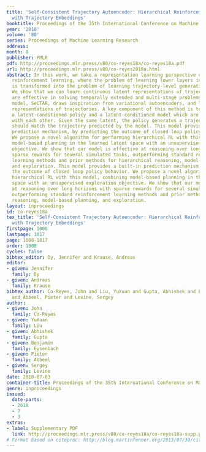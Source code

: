 ```yaml
---
title: 'Self-Consistent Trajectory Autoencoder: Hierarchical Reinforcement Learning
  with Trajectory Embeddings'
booktitle: Proceedings of the 35th International Conference on Machine Learning
year: '2018'
volume: '80'
series: Proceedings of Machine Learning Research
address: 
month: 0
publisher: PMLR
pdf: http://proceedings.mlr.press/v80/co-reyes18a/co-reyes18a.pdf
url: http://proceedings.mlr.press/v80/co-reyes2018a.html
abstract: In this work, we take a representation learning perspective on hierarchical
  reinforcement learning, where the problem of learning lower layers in a hierarchy
  is transformed into the problem of learning trajectory-level generative models.
  We show that we can learn continuous latent representations of trajectories, which
  are effective in solving temporally extended and multi-stage problems. Our proposed
  model, SeCTAR, draws inspiration from variational autoencoders, and learns latent
  representations of trajectories. A key component of this method is to learn both
  a latent-conditioned policy and a latent-conditioned model which are consistent
  with each other. Given the same latent, the policy generates a trajectory which
  should match the trajectory predicted by the model. This model provides a built-in
  prediction mechanism, by predicting the outcome of closed loop policy behavior.
  We propose a novel algorithm for performing hierarchical RL with this model, combining
  model-based planning in the learned latent space with an unsupervised exploration
  objective. We show that our model is effective at reasoning over long horizons with
  sparse rewards for several simulated tasks, outperforming standard reinforcement
  learning methods and prior methods for hierarchical reasoning, model-based planning,
  and exploration. This model provides a built-in prediction mechanism, by predicting
  the outcome of closed loop policy behavior. We propose a novel algorithm for performing
  hierarchical RL with this model, combining model-based planning in the learned latent
  space with an unsupervised exploration objective. We show that our model is effective
  at reasoning over long horizons with sparse rewards for several simulated tasks,
  outperforming standard reinforcement learning methods and prior methods for hierarchical
  reasoning, model-based planning, and exploration.
layout: inproceedings
id: co-reyes18a
tex_title: 'Self-Consistent Trajectory Autoencoder: Hierarchical Reinforcement Learning
  with Trajectory Embeddings'
firstpage: 1008
lastpage: 1017
page: 1008-1017
order: 1008
cycles: false
bibtex_editor: Dy, Jennifer and Krause, Andreas
editor:
- given: Jennifer
  family: Dy
- given: Andreas
  family: Krause
bibtex_author: Co-Reyes, John and Liu, YuXuan and Gupta, Abhishek and Eysenbach, Benjamin
  and Abbeel, Pieter and Levine, Sergey
author:
- given: John
  family: Co-Reyes
- given: YuXuan
  family: Liu
- given: Abhishek
  family: Gupta
- given: Benjamin
  family: Eysenbach
- given: Pieter
  family: Abbeel
- given: Sergey
  family: Levine
date: 2018-07-03
container-title: Proceedings of the 35th International Conference on Machine Learning
genre: inproceedings
issued:
  date-parts:
  - 2018
  - 7
  - 3
extras:
- label: Supplementary PDF
  link: http://proceedings.mlr.press/v80/co-reyes18a/co-reyes18a-supp.pdf
# Format based on citeproc: http://blog.martinfenner.org/2013/07/30/citeproc-yaml-for-bibliographies/
---
```

